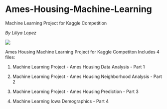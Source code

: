# Ames-Housing-Machine-Learning

Machine Learning Project for Kaggle Competition

*By Liliya Lopez*

<img src='https://storage.googleapis.com/kaggle-competitions/kaggle/5407/media/housesbanner.png'/>

Ames Housing Machine Learning Project for Kaggle Competiton Includes 4 files:

1. Machine Learning Project - Ames Housing Data Analysis - Part 1

2. Machine Learning Project - Ames Housing Neighborhood Analysis - Part 2

3. Machine Learning Project - Ames Housing Prediction - Part 3

4. Machine Learning Iowa Demographics - Part 4
